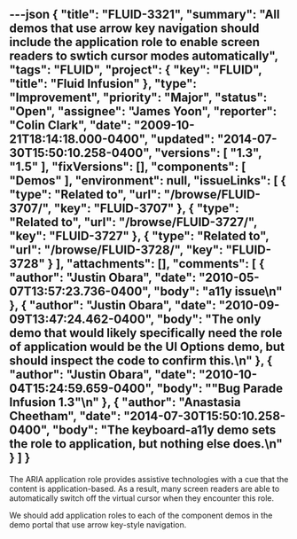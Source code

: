 ---json
{
  "title": "FLUID-3321",
  "summary": "All demos that use arrow key navigation should include the application role to enable screen readers to swtich cursor modes automatically",
  "tags": "FLUID",
  "project": {
    "key": "FLUID",
    "title": "Fluid Infusion"
  },
  "type": "Improvement",
  "priority": "Major",
  "status": "Open",
  "assignee": "James Yoon",
  "reporter": "Colin Clark",
  "date": "2009-10-21T18:14:18.000-0400",
  "updated": "2014-07-30T15:50:10.258-0400",
  "versions": [
    "1.3",
    "1.5"
  ],
  "fixVersions": [],
  "components": [
    "Demos"
  ],
  "environment": null,
  "issueLinks": [
    {
      "type": "Related to",
      "url": "/browse/FLUID-3707/",
      "key": "FLUID-3707"
    },
    {
      "type": "Related to",
      "url": "/browse/FLUID-3727/",
      "key": "FLUID-3727"
    },
    {
      "type": "Related to",
      "url": "/browse/FLUID-3728/",
      "key": "FLUID-3728"
    }
  ],
  "attachments": [],
  "comments": [
    {
      "author": "Justin Obara",
      "date": "2010-05-07T13:57:23.736-0400",
      "body": "a11y issue\n"
    },
    {
      "author": "Justin Obara",
      "date": "2010-09-09T13:47:24.462-0400",
      "body": "The only demo that would likely specifically need the role of application would be the UI Options demo, but should inspect the code to confirm this.\n"
    },
    {
      "author": "Justin Obara",
      "date": "2010-10-04T15:24:59.659-0400",
      "body": "\"Bug Parade Infusion 1.3\"\n"
    },
    {
      "author": "Anastasia Cheetham",
      "date": "2014-07-30T15:50:10.258-0400",
      "body": "The keyboard-a11y demo sets the role to application, but nothing else does.\n"
    }
  ]
}
---
The ARIA application role provides assistive technologies with a cue that the content is application-based. As a result, many screen readers are able to automatically switch off the virtual cursor when they encounter this role.

We should add application roles to each of the component demos in the demo portal that use arrow key-style navigation.

        